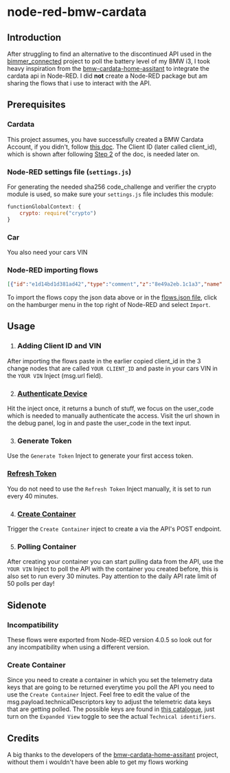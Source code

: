 # node-red-bmw-cardata


## Introduction

After struggling to find an alternative to the discontinued API used in the [bimmer_connected](https://github.com/bimmerconnected/bimmer_connected) project to poll the battery level of my BMW i3, I took heavy inspiration from the [bmw-cardata-home-assitant](https://github.com/JjyKsi/bmw-cardata-ha) to integrate the cardata api in Node-RED. I did **not** create a Node-RED package but am sharing the flows that i use to interact with the API.


## Prerequisites


### Cardata
This project assumes, you have successfully created a BMW Cardata Account, if you didn't, follow [this doc](https://bmw-cardata.bmwgroup.com/customer/public/api-documentation/Id-Technical-registration_Step-1). The Client ID (later called client_id), which is shown after following [Step 2](https://bmw-cardata.bmwgroup.com/customer/public/api-documentation/Id-Technical-registration_Step-2) of the doc, is needed later on.


### Node-RED settings file (`settings.js`)
For generating the needed sha256 code_challenge and verifier the crypto module is used, so make sure your `settings.js` file includes this module:
``` js
functionGlobalContext: {
    crypto: require("crypto")
}
```


### Car
You also need your cars VIN


### Node-RED importing flows

``` json
[{"id":"e1d14bd1d381ad42","type":"comment","z":"8e49a2eb.1c1a3","name":"Cardata","info":"","x":1370,"y":560,"wires":[]},{"id":"125c7a2557e4917a","type":"inject","z":"8e49a2eb.1c1a3","name":"Refresh Token","props":[{"p":"payload"},{"p":"url","v":"https://customer.bmwgroup.com/gcdm/oauth/token","vt":"str"},{"p":"headers","v":"{\"Content-Type\":\"application/x-www-form-urlencoded\"}","vt":"json"},{"p":"method","v":"POST","vt":"str"}],"repeat":"2400","crontab":"","once":false,"onceDelay":0.1,"topic":"","payload":"{\"grant_type\":\"refresh_token\"}","payloadType":"json","x":1420,"y":820,"wires":[["b9a406ec27382ec0"]]},{"id":"444936b78b25de8c","type":"http request","z":"8e49a2eb.1c1a3","name":"","method":"use","ret":"obj","paytoqs":"ignore","url":"","tls":"","persist":false,"proxy":"","insecureHTTPParser":false,"authType":"","senderr":false,"headers":[],"x":1970,"y":800,"wires":[["93dbe7353553d452"]]},{"id":"e9fcc17a175357b2","type":"debug","z":"8e49a2eb.1c1a3","name":"Refresh Token","active":true,"tosidebar":true,"console":false,"tostatus":false,"complete":"true","targetType":"full","statusVal":"","statusType":"auto","x":2400,"y":800,"wires":[]},{"id":"b9a406ec27382ec0","type":"change","z":"8e49a2eb.1c1a3","name":"YOUR_CLIENT_ID","rules":[{"t":"set","p":"payload.refresh_token","pt":"msg","to":"bmw_cardata.refresh_token","tot":"global"},{"t":"set","p":"payload.client_id","pt":"msg","to":"YOUR_CLIENT_ID","tot":"str"}],"action":"","property":"","from":"","to":"","reg":false,"x":1630,"y":820,"wires":[["c9e9643d79ef500e"]]},{"id":"93dbe7353553d452","type":"switch","z":"8e49a2eb.1c1a3","name":"","property":"payload","propertyType":"msg","rules":[{"t":"hask","v":"error","vt":"str"},{"t":"else"}],"checkall":"true","repair":false,"outputs":2,"x":2150,"y":800,"wires":[["e9fcc17a175357b2"],["e9fcc17a175357b2","1cba565c5ca94c99"]]},{"id":"66b17ca35f7dad57","type":"debug","z":"8e49a2eb.1c1a3","name":"Authenticate Device","active":true,"tosidebar":true,"console":false,"tostatus":false,"complete":"true","targetType":"full","statusVal":"","statusType":"auto","x":2360,"y":620,"wires":[]},{"id":"0a1020196ae288af","type":"http request","z":"8e49a2eb.1c1a3","name":"","method":"use","ret":"obj","paytoqs":"ignore","url":"","tls":"","persist":false,"proxy":"","insecureHTTPParser":false,"authType":"","senderr":false,"headers":[],"x":2010,"y":640,"wires":[["13a3e3046948255c"]]},{"id":"6d3330fb8ecba2c8","type":"inject","z":"8e49a2eb.1c1a3","name":"Generate Token","props":[{"p":"payload"},{"p":"url","v":"https://customer.bmwgroup.com/gcdm/oauth/token","vt":"str"},{"p":"headers","v":"{\"Content-Type\":\"application/x-www-form-urlencoded\"}","vt":"json"},{"p":"method","v":"POST","vt":"str"}],"repeat":"","crontab":"","once":false,"onceDelay":0.1,"topic":"","payload":"{\"grant_type\":\"urn:ietf:params:oauth:grant-type:device_code\"}","payloadType":"json","x":1420,"y":740,"wires":[["aac467ac0be4e0d5"]]},{"id":"aac467ac0be4e0d5","type":"change","z":"8e49a2eb.1c1a3","name":"YOUR_CLIENT_ID","rules":[{"t":"set","p":"payload.code_verifier","pt":"msg","to":"bmw_cardata.code_verifier","tot":"global"},{"t":"set","p":"payload.device_code","pt":"msg","to":"bmw_cardata.device_code","tot":"global"},{"t":"set","p":"payload.client_id","pt":"msg","to":"YOUR_CLIENT_ID","tot":"str"}],"action":"","property":"","from":"","to":"","reg":false,"x":1630,"y":740,"wires":[["4a5f528c45341778"]]},{"id":"fb5a7bfd09e9244f","type":"debug","z":"8e49a2eb.1c1a3","name":"Generate Token","active":true,"tosidebar":true,"console":false,"tostatus":false,"complete":"true","targetType":"full","statusVal":"","statusType":"auto","x":2160,"y":720,"wires":[]},{"id":"4a5f528c45341778","type":"http request","z":"8e49a2eb.1c1a3","name":"","method":"use","ret":"obj","paytoqs":"ignore","url":"","tls":"","persist":false,"proxy":"","insecureHTTPParser":false,"authType":"","senderr":false,"headers":[],"x":1830,"y":740,"wires":[["02a36f8eba4d96bd"]]},{"id":"51ddac9a2e4c6078","type":"change","z":"8e49a2eb.1c1a3","name":"set device_code","rules":[{"t":"set","p":"bmw_cardata.device_code","pt":"global","to":"payload.device_code","tot":"msg"}],"action":"","property":"","from":"","to":"","reg":false,"x":2340,"y":660,"wires":[[]]},{"id":"13a3e3046948255c","type":"switch","z":"8e49a2eb.1c1a3","name":"","property":"payload","propertyType":"msg","rules":[{"t":"hask","v":"error","vt":"str"},{"t":"else"}],"checkall":"true","repair":false,"outputs":2,"x":2170,"y":640,"wires":[["66b17ca35f7dad57"],["51ddac9a2e4c6078","66b17ca35f7dad57"]]},{"id":"02a36f8eba4d96bd","type":"switch","z":"8e49a2eb.1c1a3","name":"","property":"payload","propertyType":"msg","rules":[{"t":"hask","v":"error","vt":"str"},{"t":"else"}],"checkall":"true","repair":false,"outputs":2,"x":1990,"y":740,"wires":[["fb5a7bfd09e9244f"],["fb5a7bfd09e9244f","f6d12277db6a779a"]]},{"id":"f6d12277db6a779a","type":"change","z":"8e49a2eb.1c1a3","name":"","rules":[{"t":"set","p":"bmw_cardata.access_token","pt":"global","to":"payload.access_token","tot":"msg"},{"t":"set","p":"bmw_cardata.refresh_token","pt":"global","to":"payload.refresh_token","tot":"msg"},{"t":"set","p":"bmw_cardata.id_token","pt":"global","to":"payload.id_token","tot":"msg"},{"t":"set","p":"bmw_cardata.gcid","pt":"global","to":"payload.gcid","tot":"msg"},{"t":"set","p":"payload","pt":"msg","to":"payload.refresh_token","tot":"msg"}],"action":"","property":"","from":"","to":"","reg":false,"x":2160,"y":760,"wires":[["76f6b5ef01021c13"]]},{"id":"1cba565c5ca94c99","type":"change","z":"8e49a2eb.1c1a3","name":"","rules":[{"t":"set","p":"bmw_cardata.access_token","pt":"global","to":"payload.access_token","tot":"msg"},{"t":"set","p":"bmw_cardata.refresh_token","pt":"global","to":"payload.refresh_token","tot":"msg"},{"t":"set","p":"bmw_cardata.id_token","pt":"global","to":"payload.id_token","tot":"msg"},{"t":"set","p":"bmw_cardata.gcid","pt":"global","to":"payload.gcid","tot":"msg"},{"t":"set","p":"payload","pt":"msg","to":"payload.refresh_token","tot":"msg"}],"action":"","property":"","from":"","to":"","reg":false,"x":2400,"y":840,"wires":[["1546b7dd69794a29"]]},{"id":"682abfc36621d66b","type":"inject","z":"8e49a2eb.1c1a3","name":"Create Container","props":[{"p":"payload"},{"p":"url","v":"https://api-cardata.bmwgroup.com/customers/containers","vt":"str"},{"p":"method","v":"POST","vt":"str"},{"p":"headers","v":"{\"Authorization\":\"\",\"accept\":\"application/json\",\"Content-Type\":\"application/json\",\"x-version\":\"v1\"}","vt":"json"}],"repeat":"","crontab":"","once":false,"onceDelay":0.1,"topic":"","payload":"{\"name\":\"battery\",\"purpose\":\"Get battery info\",\"technicalDescriptors\":[\"vehicle.drivetrain.batteryManagement.header\",\"vehicle.drivetrain.electricEngine.charging.acAmpere\",\"vehicle.drivetrain.electricEngine.charging.acVoltage\",\"vehicle.powertrain.electric.battery.preconditioning.automaticMode.statusFeedback\",\"vehicle.vehicle.avgAuxPower\",\"vehicle.powertrain.tractionBattery.charging.port.anyPosition.flap.isOpen\",\"vehicle.powertrain.tractionBattery.charging.port.anyPosition.isPlugged\",\"vehicle.drivetrain.electricEngine.charging.timeToFullyCharged\",\"vehicle.powertrain.electric.battery.charging.acLimit.selected\",\"vehicle.drivetrain.electricEngine.charging.method\",\"vehicle.body.chargingPort.plugEventId\",\"vehicle.drivetrain.electricEngine.charging.phaseNumber\",\"vehicle.trip.segment.end.drivetrain.batteryManagement.hvSoc\",\"vehicle.trip.segment.accumulated.drivetrain.electricEngine.recuperationTotal\",\"vehicle.drivetrain.electricEngine.remainingElectricRange\",\"vehicle.drivetrain.electricEngine.charging.timeRemaining\",\"vehicle.drivetrain.electricEngine.charging.hvStatus\",\"vehicle.drivetrain.electricEngine.charging.lastChargingReason\",\"vehicle.drivetrain.electricEngine.charging.lastChargingResult\",\"vehicle.powertrain.electric.battery.preconditioning.manualMode.statusFeedback\",\"vehicle.drivetrain.electricEngine.charging.reasonChargingEnd\",\"vehicle.powertrain.electric.battery.stateOfCharge.target\",\"vehicle.body.chargingPort.lockedStatus\",\"vehicle.drivetrain.electricEngine.charging.level\",\"vehicle.powertrain.electric.battery.stateOfHealth.displayed\",\"vehicle.vehicleIdentification.basicVehicleData\",\"vehicle.drivetrain.batteryManagement.batterySizeMax\",\"vehicle.drivetrain.batteryManagement.maxEnergy\",\"vehicle.powertrain.electric.battery.charging.power\",\"vehicle.drivetrain.electricEngine.charging.status\"]}","payloadType":"json","x":1420,"y":920,"wires":[["c5940654bc0e93f3"]]},{"id":"c5940654bc0e93f3","type":"function","z":"8e49a2eb.1c1a3","name":"set access_token","func":"msg.headers.Authorization = \"Bearer \" + global.get(\"bmw_cardata.access_token\");\nreturn msg;","outputs":1,"timeout":0,"noerr":0,"initialize":"","finalize":"","libs":[],"x":1630,"y":920,"wires":[["fea592acfbb30322"]]},{"id":"af635a06e5a58d49","type":"debug","z":"8e49a2eb.1c1a3","name":"Create Container","active":true,"tosidebar":true,"console":false,"tostatus":false,"complete":"true","targetType":"full","statusVal":"","statusType":"auto","x":2030,"y":900,"wires":[]},{"id":"fea592acfbb30322","type":"http request","z":"8e49a2eb.1c1a3","name":"","method":"use","ret":"obj","paytoqs":"ignore","url":"","tls":"","persist":false,"proxy":"","insecureHTTPParser":false,"authType":"","senderr":false,"headers":[],"x":1830,"y":920,"wires":[["af635a06e5a58d49","09abf82ac8814420"]]},{"id":"d8ba8c8af22f6d70","type":"comment","z":"8e49a2eb.1c1a3","name":"Manual authorization via the url and user_code required!","info":"","x":1660,"y":560,"wires":[]},{"id":"9a4129ee11ad6015","type":"inject","z":"8e49a2eb.1c1a3","name":"YOUR VIN","props":[{"p":"url","v":"https://api-cardata.bmwgroup.com/customers/vehicles/YOUR_VIN/telematicData?containerId=","vt":"str"},{"p":"method","v":"GET","vt":"str"},{"p":"headers","v":"{\"Authorization\":\"\",\"accept\":\"application/json\",\"Content-Type\":\"application/json\",\"x-version\":\"v1\"}","vt":"json"}],"repeat":"1800","crontab":"","once":false,"onceDelay":0.1,"topic":"","x":1410,"y":1020,"wires":[["f4206780c5a6e0bf"]]},{"id":"f4206780c5a6e0bf","type":"function","z":"8e49a2eb.1c1a3","name":"set url","func":"var containerId = global.get(\"bmw_cardata.containerId\");\n\nif (containerId) {\n    msg.url = msg.url + containerId;\n    msg.headers.Authorization = \"Bearer \" + global.get(\"bmw_cardata.access_token\");\n    return [msg,];\n} else {\n    return [,msg];\n}","outputs":2,"timeout":0,"noerr":0,"initialize":"","finalize":"","libs":[],"x":1590,"y":1020,"wires":[["d11707a799458a90"],["6e6ba43ca625e115"]]},{"id":"94fa490cf2bbdba9","type":"debug","z":"8e49a2eb.1c1a3","name":"Poll Container","active":true,"tosidebar":true,"console":false,"tostatus":false,"complete":"true","targetType":"full","statusVal":"","statusType":"auto","x":1940,"y":1000,"wires":[]},{"id":"d11707a799458a90","type":"http request","z":"8e49a2eb.1c1a3","name":"","method":"use","ret":"obj","paytoqs":"ignore","url":"","tls":"","persist":false,"proxy":"","insecureHTTPParser":false,"authType":"","senderr":false,"headers":[],"x":1750,"y":1000,"wires":[["94fa490cf2bbdba9"]]},{"id":"df2f4207f7fafdf9","type":"function","z":"8e49a2eb.1c1a3","name":"code gen","func":"// Access the crypto module from global context\nconst crypto = global.get('crypto');\n\n// 1. Generate a random code verifier (length 64, URL-safe)\nfunction base64url(buffer) {\n    return buffer.toString('base64')\n        .replace(/\\+/g, '-')\n        .replace(/\\//g, '_')\n        .replace(/=+$/, '');\n}\n\n// generate 32 random bytes (will become 43+ chars after base64url)\nconst codeVerifier = base64url(crypto.randomBytes(32));\n\n// 2. Generate the S256 code challenge\nconst hash = crypto.createHash('sha256').update(codeVerifier).digest();\nconst codeChallenge = base64url(hash);\n\nglobal.set(\"bmw_cardata.code_verifier\", codeVerifier);\nglobal.set(\"bmw_cardata.code_challenge\", codeChallenge);\n\n// Output both\nmsg.payload.code_challenge = codeChallenge;\n\nreturn msg;","outputs":1,"timeout":0,"noerr":0,"initialize":"","finalize":"","libs":[],"x":1620,"y":640,"wires":[["f7c3a3d257fe2ad3"]]},{"id":"94c7805e696633f1","type":"inject","z":"8e49a2eb.1c1a3","name":"Authenticate Device","props":[{"p":"payload"},{"p":"url","v":"https://customer.bmwgroup.com/gcdm/oauth/device/code","vt":"str"},{"p":"headers","v":"{\"Content-Type\":\"application/x-www-form-urlencoded\",\"Accept\":\"application/json\"}","vt":"json"},{"p":"method","v":"POST","vt":"str"}],"repeat":"","crontab":"","once":false,"onceDelay":0.1,"topic":"","payload":"{\"response_type\":\"device_code\",\"scope\":\"authenticate_user openid cardata:streaming:read cardata:api:read\",\"code_challenge_method\":\"S256\"}","payloadType":"json","x":1430,"y":640,"wires":[["df2f4207f7fafdf9"]]},{"id":"f7c3a3d257fe2ad3","type":"change","z":"8e49a2eb.1c1a3","name":"YOUR_CLIENT_ID","rules":[{"t":"set","p":"payload.code_challenge","pt":"msg","to":"bmw_cardata.code_challenge","tot":"global"},{"t":"set","p":"payload.client_id","pt":"msg","to":"YOUR_CLIENT_ID","tot":"str"}],"action":"","property":"","from":"","to":"","reg":false,"x":1810,"y":640,"wires":[["0a1020196ae288af"]]},{"id":"76f6b5ef01021c13","type":"file","z":"8e49a2eb.1c1a3","name":"","filename":"./refresh_token","filenameType":"str","appendNewline":false,"createDir":true,"overwriteFile":"true","encoding":"none","x":2360,"y":760,"wires":[[]]},{"id":"1546b7dd69794a29","type":"file","z":"8e49a2eb.1c1a3","name":"","filename":"./refresh_token","filenameType":"str","appendNewline":false,"createDir":true,"overwriteFile":"true","encoding":"none","x":2600,"y":840,"wires":[[]]},{"id":"c9e9643d79ef500e","type":"switch","z":"8e49a2eb.1c1a3","name":"","property":"payload","propertyType":"msg","rules":[{"t":"hask","v":"refresh_token","vt":"str"},{"t":"else"}],"checkall":"true","repair":false,"outputs":2,"x":1810,"y":820,"wires":[["444936b78b25de8c"],["03174010ba262c25"]]},{"id":"03174010ba262c25","type":"file in","z":"8e49a2eb.1c1a3","name":"","filename":"./refresh_token","filenameType":"str","format":"utf8","chunk":false,"sendError":false,"encoding":"none","allProps":false,"x":1980,"y":840,"wires":[["2a3362c04cdf43eb"]]},{"id":"2a3362c04cdf43eb","type":"function","z":"8e49a2eb.1c1a3","name":"get refresh_token","func":"global.set(\"bmw_cardata.refresh_token\", msg.payload);\nmsg.payload = {\"grant_type\":\"refresh_token\"};\nreturn msg;","outputs":1,"timeout":0,"noerr":0,"initialize":"","finalize":"","libs":[],"x":2190,"y":840,"wires":[["b9a406ec27382ec0"]]},{"id":"6e6ba43ca625e115","type":"file in","z":"8e49a2eb.1c1a3","name":"","filename":"./containerId","filenameType":"str","format":"utf8","chunk":false,"sendError":false,"encoding":"none","allProps":false,"x":1750,"y":1040,"wires":[["4ce2e25f7d8aab7b"]]},{"id":"4ce2e25f7d8aab7b","type":"function","z":"8e49a2eb.1c1a3","name":"get refresh_token","func":"global.set(\"bmw_cardata.containerId\", msg.payload);\nreturn msg;","outputs":1,"timeout":0,"noerr":0,"initialize":"","finalize":"","libs":[],"x":1950,"y":1040,"wires":[["f4206780c5a6e0bf"]]},{"id":"09abf82ac8814420","type":"change","z":"8e49a2eb.1c1a3","name":"","rules":[{"t":"set","p":"bmw_cardata.containerId","pt":"global","to":"payload.containerId","tot":"msg"}],"action":"","property":"","from":"","to":"","reg":false,"x":2080,"y":940,"wires":[["4c39381631f8950c"]]},{"id":"4c39381631f8950c","type":"file","z":"8e49a2eb.1c1a3","name":"","filename":"./containerId","filenameType":"str","appendNewline":false,"createDir":true,"overwriteFile":"true","encoding":"none","x":2330,"y":940,"wires":[[]]}]
```
To import the flows copy the json data above or in the [flows.json file](flows.json), click on the hamburger menu in the top right of Node-RED and select `Import`.


## Usage

1. ### Adding Client ID and VIN
After importing the flows paste in the earlier copied client_id in the 3 change nodes that are called `YOUR CLIENT_ID` and paste in your cars VIN in the `YOUR VIN` Inject (msg.url field).

2. ### [Authenticate Device](https://bmw-cardata.bmwgroup.com/customer/public/api-documentation/Id-Technical-registration_Step-3)
Hit the inject once, it returns a bunch of stuff, we focus on the user_code which is needed to manually authenticate the access. Visit the url shown in the debug panel, log in and paste the user_code in the text input.

3. ### Generate Token
Use the `Generate Token` Inject to generate your first access token.

### [Refresh Token](https://bmw-cardata.bmwgroup.com/customer/public/api-documentation/Id-Technical-registration_Step-4)
You do not need to use the `Refresh Token` Inject manually, it is set to run every 40 minutes.

4. ### [Create Container](https://bmw-cardata.bmwgroup.com/customer/public/api-documentation/Id-CarData-API_Additional-information)
Trigger the `Create Container` inject to create a via the API's POST endpoint.

5. ### Polling Container
After creating your container you can start pulling data from the API, use the `YOUR VIN` Inject to poll the API with the container you created before, this is also set to run every 30 minutes. Pay attention to the daily API rate limit of 50 polls per day!

## Sidenote

### Incompatibility
These flows were exported from Node-RED version 4.0.5 so look out for any incompatibility when using a different version.

### Create Container
Since you need to create a container in which you set the telemetry data keys that are going to be returned everytime you poll the API you need to use the `Create Container` Inject. Feel free to edit the value of the msg.payload.technicalDescriptors key to adjust the telemetric data keys that are getting polled. The possible keys are found in [this catalogue](https://www.bmw.co.uk/en-gb/mybmw/public/cardata-telematic-catalogue), just turn on the `Expanded View` toggle to see the actual `Technical identifiers`.

## Credits

A big thanks to the developers of the [bmw-cardata-home-assitant](https://github.com/JjyKsi/bmw-cardata-ha) project, without them i wouldn't have been able to get my flows working